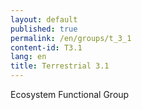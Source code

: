 ```yaml
---
layout: default
published: true
permalink: /en/groups/t_3_1
content-id: T3.1
lang: en
title: Terrestrial 3.1
---
```


Ecosystem Functional Group
